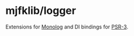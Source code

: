 # mjfklib/logger
Extensions for [Monolog](https://github.com/Seldaek/monolog) and DI bindings for [PSR-3](https://github.com/php-fig/log).